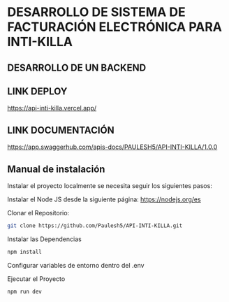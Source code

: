 # DESARROLLO DE SISTEMA DE FACTURACIÓN ELECTRÓNICA PARA INTI-KILLA

## DESARROLLO DE UN BACKEND 

## LINK DEPLOY
https://api-inti-killa.vercel.app/

## LINK DOCUMENTACIÓN
https://app.swaggerhub.com/apis-docs/PAULESH5/API-INTI-KILLA/1.0.0

## Manual de instalación
Instalar el proyecto localmente se necesita seguir los siguientes pasos:

Instalar el Node JS desde la siguiente página:
https://nodejs.org/es

Clonar el Repositorio:
```bash
git clone https://github.com/Paulesh5/API-INTI-KILLA.git
```

Instalar las Dependencias
```bash
npm install
```

Configurar variables de entorno dentro del .env

Ejecutar el Proyecto
```bash
npm run dev
```
